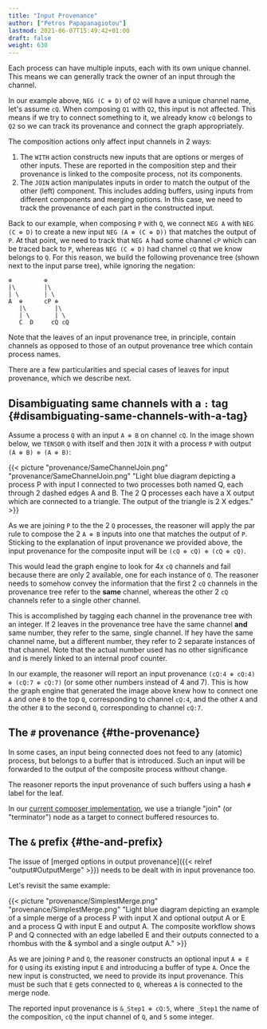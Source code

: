 ```yaml
---
title: "Input Provenance"
author: ["Petros Papapanagiotou"]
lastmod: 2021-06-07T15:49:42+01:00
draft: false
weight: 630
---
```


Each process can have multiple inputs, each with its own unique channel. This means we can generally track the owner of an input through the channel.

In our example above, `NEG (C ⊕ D)` of `Q2` will have a unique channel name, let's assume `cQ`. When composing `Q1` with `Q2`, this input is not affected. This means if we try to connect something to it, we already know `cQ` belongs to `Q2` so we can track its provenance and connect the graph appropriately.

The composition actions only affect input channels in 2 ways:

1.  The `WITH` action constructs new inputs that are options or merges of other inputs. These are reported in the composition step and their provenance is linked to the composite process, not its components.
2.  The `JOIN` action manipulates inputs in order to match the output of the other (left) component. This includes adding buffers, using inputs from different components and merging options. In this case, we need to track the provenance of each part in the constructed input.

Back to our example, when composing `P` with `Q`, we connect `NEG A` with `NEG (C ⊕ D)` to create a new input `NEG (A ⊗ (C ⊕ D))` that matches the output of `P`. At that point, we need to track that `NEG A` had some channel `cP` which can be traced back to `P`, whereas `NEG (C ⊕ D)` had channel `cQ` that we know belongs to `Q`. For this reason, we build the following provenance tree (shown next to the input parse tree), while ignoring the negation:

```text
⊗         ⊗
|\        |\
| \       | \
A  ⊕      cP ⊕
   |\        |\
   | \       | \
   C  D     cQ cQ
```

Note that the leaves of an input provenance tree, in principle, contain channels as opposed to those of an output provenance tree which contain process names.

There are a few particularities and special cases of leaves for input provenance, which we describe next.


## Disambiguating same channels with a `:` tag {#disambiguating-same-channels-with-a-tag}

Assume a process `Q` with an input `A ⊕ B` on channel `cQ`. In the image shown below, we `TENSOR` `Q` with itself and then `JOIN` it with a process `P` with output `(A ⊕ B) ⊗ (A ⊕ B)`:

{{< picture "provenance/SameChannelJoin.png" "provenance/SameChannelJoin.png" "Light blue diagram depicting a process P with input I connected to two processes both named Q, each through 2 dashed edges A and B. The 2 Q processes each have a X output which are connected to a triangle. The output of the triangle is 2 X edges." >}}

As we are joining `P` to the the 2 `Q` processes, the reasoner will apply the par rule to compose the 2 `A ⊗ B` inputs into one that matches the output of `P`. Sticking to the explanation of input provenance we provided above, the input provenance for the composite input will be `(cQ ⊕ cQ) ⊗ (cQ ⊕ cQ)`.

This would lead the graph engine to look for 4x `cQ` channels and fail because there are only 2 available, one for each instance of `Q`. The reasoner needs to somehow convey the information that the first 2 `cQ` channels in the provenance tree refer to the **same** channel, whereas the other 2 `cQ` channels refer to a single other channel.

This is accomplished by tagging each channel in the provenance tree with an integer. If 2 leaves in the provenance tree have the same channel **and** same number, they refer to the same, single channel. If hey have the same channel name, but a different number, they refer to 2 separate instances of that channel. Note that the actual number used has no other significance and is merely linked to an internal proof counter.

In our example, the reasoner will report an input provenance `(cQ:4 ⊕ cQ:4) ⊗ (cQ:7 ⊕ cQ:7)` (or some other numbers instead of 4 and 7). This is how the graph engine that generated the image above knew how to connect one `A` and one `B` to the top `Q`, corresponding to channel `cQ:4`, and the other `A` and the other `B` to the second `Q`, corresponding to channel `cQ:7`.


## The `#` provenance {#the-provenance}

In some cases, an input being connected does not feed to any (atomic) process, but belongs to a buffer that is introduced. Such an input will be forwarded to the output of the composite process without change.

The reasoner reports the input provenance of such buffers using a hash `#` label for the leaf.

In our [current composer implementation](https://github.com/PetrosPapapa/WorkflowFM-composer), we use a triangle "join" (or "terminator") node as a target to connect buffered resources to.


## The `&` prefix {#the-and-prefix}

The issue of [merged options in output provenance]({{< relref "output#OutputMerge" >}}) needs to be dealt with in input provenance too.

Let's revisit the same example:

{{< picture "provenance/SimplestMerge.png" "provenance/SimplestMerge.png" "Light blue diagram depicting an example of a simple merge of a process P with input X and optional output A or E and a process Q with input E and output A. The composite workflow shows P and Q connected with an edge labelled E and their outputs connected to a rhombus with the & symbol and a single output A." >}}

As we are joining `P` and `Q`, the reasoner constructs an optional input `A ⊕ E` for `Q` using its existing input `E` and introducing a buffer of type `A`. Once the new input is constructed, we need to provide its input provenance. This must be such that `E` gets connected to `Q`, whereas `A` is connected to the merge node.

The reported input provenance is `&_Step1 ⊕ cQ:5`, where `_Step1` the name of the composition, `cQ` the input channel of `Q`, and `5` some integer.
